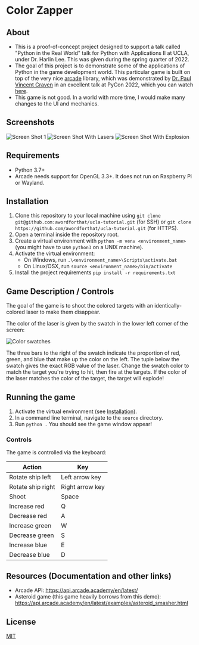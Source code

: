 # Color Zapper

## About

- This is a proof-of-concept project designed to support a talk called "Python in the Real World" talk for Python with Applications II at UCLA, under Dr. Harlin Lee. This was given during the spring quarter of 2022.
- The goal of this project is to demonstrate some of the applications of Python in the game development world. This particular game is built on top of the very nice [arcade](https://api.arcade.academy/en/latest/) library, which was demonstrated by [Dr. Paul Vincent Craven](https://simpson.edu/about-simpson-college/faculty-and-staff/paul-vincent-craven) in an excellent talk at PyCon 2022, which you can watch [here](https://www.youtube.com/watch?v=DAWHMHMPVHU).
- This game is not good. In a world with more time, I would make many changes to the UI and mechanics.

## Screenshots

![Screen Shot 1](./screenshots/screencap_1.png)
![Screen Shot With Lasers](./screenshots/screencap_2.png)
![Screen Shot With Explosion](./screenshots/screencap_3.png)

## Requirements

- Python 3.7+
- Arcade needs support for OpenGL 3.3+. It does not run on Raspberry Pi or Wayland.

## Installation

1. Clone this repository to your local machine using `git clone git@github.com:awordforthat/ucla-tutorial.git` (for SSH) or `git clone https://github.com/awordforthat/ucla-tutorial.git` (for HTTPS).
2. Open a terminal inside the repository root.
3. Create a virtual environment with `python -m venv <environment_name>` (you might have to use `python3` on a UNIX machine).
4. Activate the virtual environment:
   - On Windows, run `.\<environment_name>\Scripts\activate.bat`
   - On Linux/OSX, run `source <environment_name>/bin/activate`
5. Install the project requirements `pip install -r requirements.txt`

## Game Description / Controls

The goal of the game is to shoot the colored targets with an identically-colored laser to make them disappear.

The color of the laser is given by the swatch in the lower left corner of the screen:

![Color swatches](./screenshots/color_indicators.png)

The three bars to the right of the swatch indicate the proportion of red, green, and blue that make up the color on the left. The tuple below the swatch gives the exact RGB value of the laser. Change the swatch color to match the target you're trying to hit, then fire at the targets. If the color of the laser matches the color of the target, the target will explode!

## Running the game

1. Activate the virtual environment (see [Installation](#installation)).
2. In a command line terminal, navigate to the `source` directory.
3. Run `python .` You should see the game window appear!

### Controls

The game is controlled via the keyboard:

| Action            | Key             |
| ----------------- | --------------- |
| Rotate ship left  | Left arrow key  |
| Rotate ship right | Right arrow key |
| Shoot             | Space           |
| Increase red      | Q               |
| Decrease red      | A               |
| Increase green    | W               |
| Decrease green    | S               |
| Increase blue     | E               |
| Decrease blue     | D               |

## Resources (Documentation and other links)

- Arcade API: https://api.arcade.academy/en/latest/
- Asteroid game (this game heavily borrows from this demo): https://api.arcade.academy/en/latest/examples/asteroid_smasher.html

## License

[MIT](https://opensource.org/licenses/MIT)
